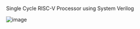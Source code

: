 Single Cycle RISC-V Processor using System Verilog

![image](https://user-images.githubusercontent.com/116708611/199564283-21f1f7a0-8cb0-4e86-8b9e-d67e782d2a55.png)
